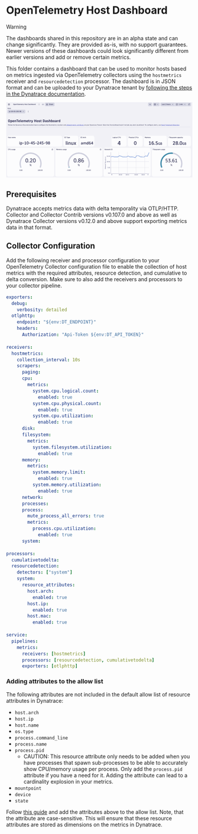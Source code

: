 # OpenTelemetry Host Dashboard

> [!WARNING]
> The dashboards shared in this repository are in an alpha state and can change significantly.
> They are provided as-is, with no support guarantees.
> Newer versions of these dashboards could look significantly different from earlier versions and add or remove certain
> metrics.

This folder contains a dashboard that can be used to monitor hosts based on metrics ingested via OpenTelemetry
collectors using the `hostmetrics` receiver and `resourcedetection` processor. The dashboard is in JSON format and can
be uploaded to your Dynatrace tenant
by [following the steps in the Dynatrace documentation](https://docs.dynatrace.com/docs/shortlink/dashboards-use#dashboards-upload).

![A screenshot of the host dashboard providing an overview of used system resources](img/host-dashboard_1.png)

## Prerequisites

Dynatrace accepts metrics data with delta temporality via OTLP/HTTP.
Collector and Collector Contrib versions v0.107.0 and above as well as Dynatrace Collector versions v0.12.0 and above
support exporting metrics data in that format.

## Collector Configuration

Add the following receiver and processor configuration to your OpenTelemetry Collector configuration file to enable the
collection of host metrics with the required attributes, resource detection, and cumulative to delta conversion.
Make sure to also add the receivers and processors to your collector pipeline.

```yaml
exporters:
  debug:
    verbosity: detailed
  otlphttp:
    endpoint: "${env:DT_ENDPOINT}"
    headers:
      Authorization: "Api-Token ${env:DT_API_TOKEN}"

receivers:
  hostmetrics:
    collection_interval: 10s
    scrapers:
      paging:
      cpu:
        metrics:
          system.cpu.logical.count:
            enabled: true
          system.cpu.physical.count:
            enabled: true
          system.cpu.utilization:
            enabled: true
      disk:
      filesystem:
        metrics:
          system.filesystem.utilization:
            enabled: true
      memory:
        metrics:
          system.memory.limit:
            enabled: true
          system.memory.utilization:
            enabled: true
      network:
      processes:
      process:
        mute_process_all_errors: true
        metrics:
          process.cpu.utilization:
            enabled: true
      system:

processors:
  cumulativetodelta:
  resourcedetection:
    detectors: ["system"]
    system:
      resource_attributes:
        host.arch:
          enabled: true
        host.ip:
          enabled: true
        host.mac:
          enabled: true

service:
  pipelines:
    metrics:
      receivers: [hostmetrics]
      processors: [resourcedetection, cumulativetodelta]
      exporters: [otlphttp]
```

### Adding attributes to the allow list

The following attributes are not included in the default allow list of resource attributes in Dynatrace:

- `host.arch`
- `host.ip`
- `host.name`
- `os.type`
- `process.command_line`
- `process.name`
- `process.pid`
    - CAUTION: This resource attribute only needs to be added when you have processes that spawn sub-processes to be
      able to accurately show CPU/memory usage per process. Only add the `process.pid` attribute if you have a need for it. Adding the attribute can lead to a cardinality explosion in your metrics.
- `mountpoint`
- `device`
- `state`

Follow [this guide](https://docs.dynatrace.com/docs/shortlink/metrics-configuration#allow-list) and add the attributes
above to the allow list.
Note, that the attribute are case-sensitive.
This will ensure that these resource attributes are stored as dimensions on the metrics in Dynatrace.
